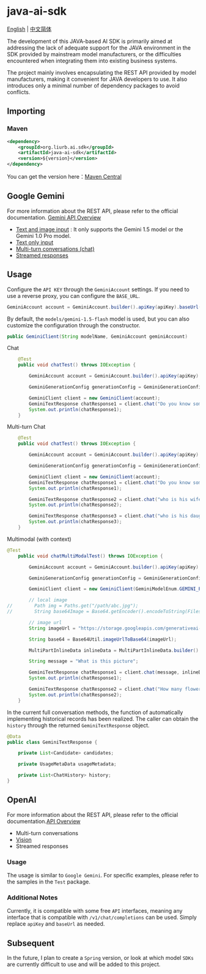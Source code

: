 # java-ai-sdk

[English](README.md) | [中文简体](README_CN.md)

The development of this JAVA-based AI SDK is primarily aimed at addressing the lack of adequate support for the JAVA environment in the SDK provided by mainstream model manufacturers, or the difficulties encountered when integrating them into existing business systems.

The project mainly involves encapsulating the REST API provided by model manufacturers, making it convenient for JAVA developers to use. It also introduces only a minimal number of dependency packages to avoid conflicts.

## Importing

### Maven

```xml
<dependency>
    <groupId>org.liurb.ai.sdk</groupId>
    <artifactId>java-ai-sdk</artifactId>
    <version>${version}</version>
</dependency>
```

You can get the version here：[Maven Central](https://central.sonatype.com/artifact/org.liurb.ai.sdk/java-ai-sdk)

## Google Gemini

For more information about the REST API, please refer to the official documentation. [Gemini API Overview](https://ai.google.dev/gemini-api/docs/api-overview?hl=zh-cn)

- [Text and image input](https://ai.google.dev/gemini-api/docs/api-overview#text_image_input) : It only supports the Gemini 1.5 model or the Gemini 1.0 Pro model.
- [Text only input](https://ai.google.dev/gemini-api/docs/api-overview?hl=zh-cn#text_only_input)
- [Multi-turn conversations (chat)](https://ai.google.dev/gemini-api/docs/api-overview?hl=zh-cn#chat)
- [Streamed responses](https://ai.google.dev/gemini-api/docs/api-overview?hl=zh-cn#stream)

## Usage

Configure the  `API KEY`  through the `GeminiAccount` settings. If you need to use a reverse proxy, you can configure the  `BASE_URL`.

```java
GeminiAccount account = GeminiAccount.builder().apiKey(apiKey).baseUrl(baseUrl).build();
```

By default, the `models/gemini-1.5-flash` model is used, but you can also customize the configuration through the constructor.

```java
public GeminiClient(String modelName, GeminiAccount geminiAccount) 
```

Chat

```java
    @Test
    public void chatTest() throws IOException {

        GeminiAccount account = GeminiAccount.builder().apiKey(apiKey).baseUrl(baseUrl).build();

        GeminiGenerationConfig generationConfig = GeminiGenerationConfig.builder().temperature(0.3).build();

        GeminiClient client = new GeminiClient(account);
        GeminiTextResponse chatResponse1 = client.chat("Do you know something about Yao Ming", generationConfig);
        System.out.println(chatResponse1);
    }

```

Multi-turn Chat

```java
    @Test
    public void chatTest() throws IOException {

        GeminiAccount account = GeminiAccount.builder().apiKey(apiKey).baseUrl(baseUrl).build();

        GeminiGenerationConfig generationConfig = GeminiGenerationConfig.builder().temperature(0.3).build();

        GeminiClient client = new GeminiClient(account);
        GeminiTextResponse chatResponse1 = client.chat("Do you know something about Yao Ming", generationConfig);
        System.out.println(chatResponse1);

        GeminiTextResponse chatResponse2 = client.chat("who is his wife");
        System.out.println(chatResponse2);

        GeminiTextResponse chatResponse3 = client.chat("who is his daughter", generationConfig);
        System.out.println(chatResponse3);
    }
```

Multimodal (with context)

```java
@Test
    public void chatMultiModalTest() throws IOException {

        GeminiAccount account = GeminiAccount.builder().apiKey(apiKey).baseUrl(baseUrl).build();

        GeminiGenerationConfig generationConfig = GeminiGenerationConfig.builder().temperature(0.3).build();

        GeminiClient client = new GeminiClient(GeminiModelEnum.GEMINI_PRO.getName(), account);

        // local image
//        Path img = Paths.get("/path/abc.jpg");
//        String base64Image = Base64.getEncoder().encodeToString(Files.readAllBytes(img));

        // image url
        String imageUrl = "https://storage.googleapis.com/generativeai-downloads/images/scones.jpg";

        String base64 = Base64Util.imageUrlToBase64(imageUrl);

        MultiPartInlineData inlineData = MultiPartInlineData.builder().mimeType("image/jpeg").data(base64).build();

        String message = "What is this picture";

        GeminiTextResponse chatResponse1 = client.chat(message, inlineData, generationConfig);
        System.out.println(chatResponse1);

        GeminiTextResponse chatResponse2 = client.chat("How many flowers are there", generationConfig);
        System.out.println(chatResponse2);
    }
```

In the current full conversation methods, the function of automatically implementing historical records has been realized. The caller can obtain the `history` through the returned `GeminiTextResponse` object.

```java
@Data
public class GeminiTextResponse {

    private List<Candidate> candidates;

    private UsageMetaData usageMetadata;

    private List<ChatHistory> history;
}
```

## OpenAI

For more information about the REST API, please refer to the official documentation.[API Overview](https://platform.openai.com/docs/api-reference/authentication)

- Multi-turn conversations
- [Vision](https://platform.openai.com/docs/guides/vision)
- Streamed responses

### Usage

The usage is similar to `Google Gemini`. For specific examples, please refer to the samples in the `Test` package.

### Additional Notes

Currently, it is compatible with some free `API` interfaces, meaning any interface that is compatible with `/v1/chat/completions` can be used. Simply replace `apiKey` and `baseUrl` as needed.

## Subsequent

In the future, I plan to create a `Spring` version, or look at which model `SDKs` are currently difficult to use and will be added to this project. 
